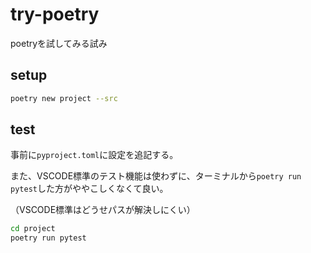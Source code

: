 # try-poetry
poetryを試してみる試み

## setup
```sh
poetry new project --src
```

## test
事前に`pyproject.toml`に設定を追記する。

また、VSCODE標準のテスト機能は使わずに、ターミナルから`poetry run pytest`した方がややこしくなくて良い。

（VSCODE標準はどうせパスが解決しにくい）
```sh
cd project
poetry run pytest

```
